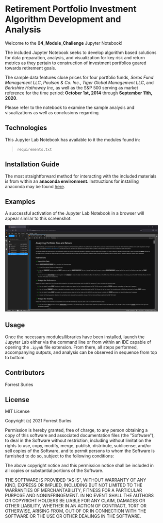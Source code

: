 # Retirement Portfolio Investment Algorithm Development and Analysis

Welcome to the **04_Module_Challenge** Jupyter Notebook!

The included Jupyter Notebook seeks to develop algorithm based solutions for data preparation, analysis, and visualization for key risk and return metrics as they pertain to construction of investment portfolios geared towards retirement goals.

The sample data features close prices for four portfolio funds, *Soros Fund Management LLC*, *Paulson & Co. Inc.*, *Tiger Global Management LLC*, and *Berkshire Hathaway Inc*, as well as the S&P 500 serving as market reference for the time period: **October 1st, 2014** through **September 11th, 2020**.

Please refer to the notebook to examine the sample analysis and visualizations as well as conclusions regarding

## Technologies

This Jupyter Lab Notebook has available to it the modules found in:<br>
> `requirements.txt`

## Installation Guide

The most straightforward method for interacting with the included materials is from within an **anaconda environment**. Instructions for installing anaconda may be found [here](https://www.anaconda.com/products/individual).

## Examples

A successful activation of the Jupyter Lab Notebook in a browser will appear similar to this screenshot:

![example.png](example.png)

## Usage

Once the necessary modules/libraries have been installed, launch the Jupyter Lab either via the command line or from within an IDE capable of opening the `.ipynb` file extension. From there, all steps performed, accompanying outputs, and analysis can be observed in sequence from top to bottom.

## Contributors

Forrest Surles

## License

MIT License

Copyright (c) 2021 Forrest Surles

Permission is hereby granted, free of charge, to any person obtaining a copy
of this software and associated documentation files (the "Software"), to deal
in the Software without restriction, including without limitation the rights
to use, copy, modify, merge, publish, distribute, sublicense, and/or sell
copies of the Software, and to permit persons to whom the Software is
furnished to do so, subject to the following conditions:

The above copyright notice and this permission notice shall be included in all
copies or substantial portions of the Software.

THE SOFTWARE IS PROVIDED "AS IS", WITHOUT WARRANTY OF ANY KIND, EXPRESS OR
IMPLIED, INCLUDING BUT NOT LIMITED TO THE WARRANTIES OF MERCHANTABILITY,
FITNESS FOR A PARTICULAR PURPOSE AND NONINFRINGEMENT. IN NO EVENT SHALL THE
AUTHORS OR COPYRIGHT HOLDERS BE LIABLE FOR ANY CLAIM, DAMAGES OR OTHER
LIABILITY, WHETHER IN AN ACTION OF CONTRACT, TORT OR OTHERWISE, ARISING FROM,
OUT OF OR IN CONNECTION WITH THE SOFTWARE OR THE USE OR OTHER DEALINGS IN THE
SOFTWARE.
